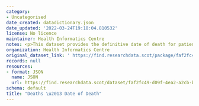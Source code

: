 ```yaml
---
category:
- Uncategorised
date_created: datadictionary.json
date_updated: '2022-03-24T19:18:04.810532'
license: No licence
maintainer: Health Informatics Centre
notes: <p>This dataset provides the definitive date of death for patients in Scotland.\n</p>
organization: Health Informatics Centre
original_dataset_link: ' https://find.researchdata.scot/package/faf2fc49-d09f-4ea2-a2cb-b1d30fffa406'
records: null
resources:
- format: JSON
  name: JSON
  url: https://find.researchdata.scot/dataset/faf2fc49-d09f-4ea2-a2cb-b1d30fffa406/resource/faf2fc49-d09f-4ea2-a2cb-b1d30fffa406/download/datadictionary.json
schema: default
title: "Deaths \u2013 Date of Death"
---
```

